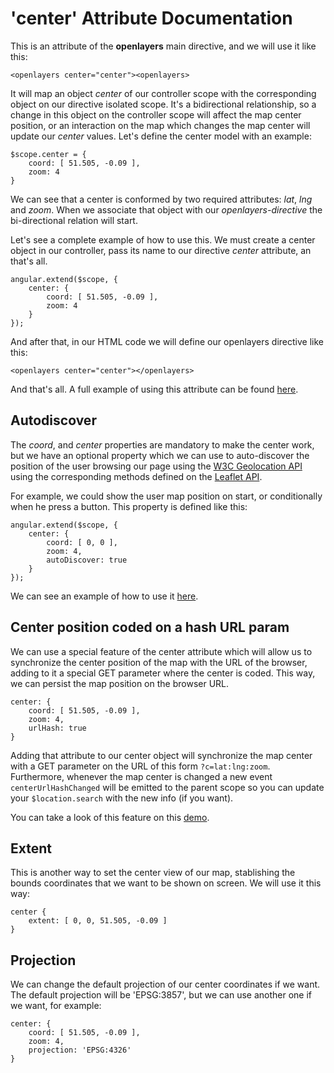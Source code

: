 'center' Attribute Documentation
==================================

This is an attribute of the **openlayers** main directive, and we will use it like this:

```
<openlayers center="center"><openlayers>
```

It will map an object _center_ of our controller scope with the corresponding object on our directive isolated scope. It's a bidirectional relationship, so a change in this object on the controller scope will affect the map center position, or an interaction on the map which changes the map center will update our _center_ values. Let's define the center model with an example:

```
$scope.center = {
    coord: [ 51.505, -0.09 ],
    zoom: 4
}
```

We can see that a center is conformed by two required attributes: _lat_, _lng_ and _zoom_. When we associate that object with our _openlayers-directive_ the bi-directional relation will start.


Let's see a complete example of how to use this. We must create a center object in our controller, pass its name to our directive _center_ attribute, an that's all.

```
angular.extend($scope, {
    center: {
        coord: [ 51.505, -0.09 ],
        zoom: 4
    }
});
```

And after that, in our HTML code we will define our openlayers directive like this:
```
<openlayers center="center"></openlayers>
```

And that's all. A full example of using this attribute can be found [here](http://tombatossals.github.io/angular-openlayers-directive/examples/020-center-example.html).

Autodiscover
------------
The _coord_, and _center_ properties are mandatory to make the center work, but we have an optional property which we can use to auto-discover the position of the user browsing our page using the [W3C Geolocation API](http://dev.w3.org/geo/api/spec-source.html) using the corresponding methods defined on the [Leaflet API](http://leafletjs.com/reference.html#map-locate).

For example, we could show the user map position on start, or conditionally when he press a button. This property is defined like this:

```
angular.extend($scope, {
    center: {
        coord: [ 0, 0 ],
        zoom: 4,
        autoDiscover: true
    }
});
```

We can see an example of how to use it [here](http://tombatossals.github.io/angular-openlayers-directive/examples/021-center-autodiscover-example.html).


Center position coded on a hash URL param
------------------------------------------
We can use a special feature of the center attribute which will allow us to synchronize the center position of the map with the URL of the browser, adding to it a special GET parameter where the center is coded. This way, we can persist the map position on the browser URL.
```
center: {
    coord: [ 51.505, -0.09 ],
    zoom: 4,
    urlHash: true
}
```

Adding that attribute to our center object will synchronize the map center with a GET parameter on the URL of this form `?c=lat:lng:zoom`. Furthermore, whenever the map center is changed a new event `centerUrlHashChanged` will be emitted to the parent scope so you can update your `$location.search` with the new info (if you want).

You can take a look of this feature on this [demo](http://tombatossals.github.io/angular-openlayers-directive/examples/022-url-hash-center-example.html).


Extent
------
This is another way to set the center view of our map, stablishing the bounds coordinates that we want to be shown on screen. We will use it this way:
```
center {
    extent: [ 0, 0, 51.505, -0.09 ]
}
```

Projection
----------
We can change the default projection of our center coordinates if we want. The default projection will be 'EPSG:3857', but we can use another one if we want, for example:
```
center: {
    coord: [ 51.505, -0.09 ],
    zoom: 4,
    projection: 'EPSG:4326'
}
```
